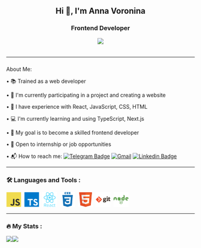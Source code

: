 <div align="center">
  
##  Hi :wave:, I'm Anna Voronina
### Frontend Developer

</div>

<div id="header" align="center">
  <img src="https://media.giphy.com/media/Oj25fisQ3zhukVWY96/giphy.gif" width="90"/>
</div>

<div id="check" align="center">  
  <img src="https://komarev.com/ghpvc/?username=Fronchik&style=flat-square&color=blue" alt=""/>
</div>

---

###

About Me:

• :books: Trained as a web developer

• :paperclip: I'm currently participating in a project and creating a website

• :seedling: I have experience with React, JavaScript, CSS, HTML

• :computer: I'm currently learning and using TypeScript, Next.js

• :dart: My goal is to become a skilled frontend developer

• :memo: Open to internship or job opportunities

• :mailbox_with_mail: How to reach me:
[![Telegram Badge](https://img.shields.io/badge/Telegram-2CA5E0?style=flat-square&logo=telegram&logoColor=white)](https://t.me/Anna_Nazareva)
[![Gmail](https://img.shields.io/badge/-Gmail-c14438?style=flat-square&logo=Gmail&logoColor=white)](mailto:annanazarieva@gmail.com)
[![Linkedin Badge](https://img.shields.io/badge/-LinkedIn-blue?style=flat-square&logo=Linkedin&logoColor=white&link=https://www.linkedin.com/in/anna-nazareva/)](https://www.linkedin.com/in/anna-nazareva/)

---

### :hammer_and_wrench: Languages and Tools :
<div>
  <img src="https://github.com/devicons/devicon/blob/master/icons/javascript/javascript-original.svg" title="JavaScript" alt="JavaScript" width="40" height="40"/>&nbsp;
  <img src="https://github.com/devicons/devicon/blob/master/icons/typescript/typescript-original.svg" title="TypeScript" alt="TypeScript" width="40" height="40"/>&nbsp;
  <img src="https://github.com/devicons/devicon/blob/master/icons/react/react-original-wordmark.svg" title="React" alt="React" width="40" height="40"/>&nbsp;
  <img src="https://github.com/devicons/devicon/blob/master/icons/css3/css3-plain-wordmark.svg"  title="CSS3" alt="CSS" width="40" height="40"/>&nbsp;
  <img src="https://github.com/devicons/devicon/blob/master/icons/html5/html5-original.svg" title="HTML5" alt="HTML" width="40" height="40"/>&nbsp;
  <img src="https://github.com/devicons/devicon/blob/master/icons/git/git-original-wordmark.svg" title="Git" alt="Git" width="40" height="40"/>&nbsp;
  <img src="https://github.com/devicons/devicon/blob/master/icons/nodejs/nodejs-plain-wordmark.svg" title="NodeJS" alt="Nodejs" width="40" height="40"/>
</div>

---

### :fire: My Stats :

<a href="https://github-readme-stats.vercel.app/api?username=Fronchik&show_icons=true&theme=radical">
  <img align="left" height="130" src="https://github-readme-stats.vercel.app/api?username=Fronchik&hide=contribs&show_icons=true" />
  <img align="left" height="130" src="https://github-readme-stats.vercel.app/api/top-langs/?username=Fronchik&layout=compact&theme=nord" />
</a>

